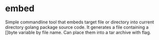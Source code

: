 # embed

Simple commandline tool that embeds target file or directory into current directory golang package source code. It generates a file containing a []byte variable by file name. Can place them into a tar archive with flag.